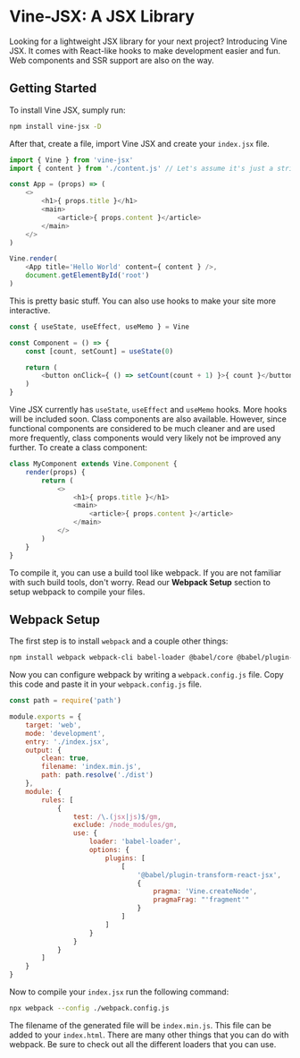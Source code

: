 # Vine-JSX: A JSX Library

Looking for a lightweight JSX library for your next project? Introducing Vine JSX. It comes with React-like hooks to make development easier and fun. Web components and SSR support are also on the way.

## Getting Started

To install Vine JSX, sumply run:
```bash
npm install vine-jsx -D
```
After that, create a file, import Vine JSX and create your `index.jsx` file.
```js
import { Vine } from 'vine-jsx'
import { content } from './content.js' // Let's assume it's just a string

const App = (props) => (
    <>
        <h1>{ props.title }</h1>
        <main>
            <article>{ props.content }</article>
        </main>
    </>
)

Vine.render(
    <App title='Hello World' content={ content } />,
    document.getElementById('root')
)
```

This is pretty basic stuff. You can also use hooks to make your site more interactive.

```js
const { useState, useEffect, useMemo } = Vine

const Component = () => {
    const [count, setCount] = useState(0)

    return (
        <button onClick={ () => setCount(count + 1) }>{ count }</button>
    )
}
```

Vine JSX currently has `useState`, `useEffect` and `useMemo` hooks. More hooks will be included soon. Class components are also available. However, since functional components are considered to be much cleaner and are used more frequently, class components would very likely not be improved any further. To create a class component:

```js
class MyComponent extends Vine.Component {
    render(props) {
        return (
            <>
                <h1>{ props.title }</h1>
                <main>
                    <article>{ props.content }</article>
                </main>
            </>
        )
    }
}
```

To compile it, you can use a build tool like webpack. If you are not familiar with such build tools, don't worry. Read our **Webpack Setup** section to setup webpack to compile your files.

## Webpack Setup

The first step is to install `webpack` and a couple other things:
```bash
npm install webpack webpack-cli babel-loader @babel/core @babel/plugin-transform-react-jsx -D
```
Now you can configure webpack by writing a `webpack.config.js` file. Copy this code and paste it in your `webpack.config.js` file.
```js
const path = require('path')

module.exports = {
    target: 'web',
    mode: 'development',
    entry: './index.jsx',
    output: {
        clean: true,
        filename: 'index.min.js',
        path: path.resolve('./dist')
    },
    module: {
        rules: [
            {
                test: /\.(jsx|js)$/gm,
                exclude: /node_modules/gm,
                use: {
                    loader: 'babel-loader',
                    options: {
                        plugins: [
                            [
                                '@babel/plugin-transform-react-jsx',
                                {
                                    pragma: 'Vine.createNode',
                                    pragmaFrag: "'fragment'"
                                }
                            ]
                        ]
                    }
                }
            }
        ]
    }
}
```

Now to compile your `index.jsx` run the following command:

```bash
npx webpack --config ./webpack.config.js
```

The filename of the generated file will be `index.min.js`. This file can be added to your `index.html`. There are many other things that you can do with webpack. Be sure to check out all the different loaders that you can use.